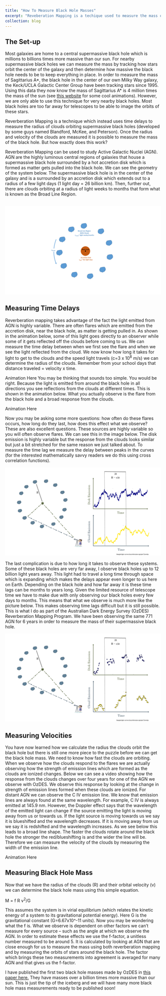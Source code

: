 ```yaml
---
title: "How To Measure Black Hole Masses"
excerpt: "Reveberation Mapping is a techique used to measure the mass of distant black holes.  Read this to learn how!<br/><img src='/images/RMDiagram.png'>"
collection: blog
---
```


## The Set-up
Most galaxies are home to a central supermassive black hole which is millions to billions times more massive than our sun.  For nearby supermassive black holes we can measure the mass by tracking how stars orbit the center of the galaxy and then determine how massive the black hole needs to be to keep everything in place.  In order to measure the mass of Sagittarius A\*, the black hole in the center of our own Milky Way galaxy, the Keck/UCLA Galactic Center Group have been tracking stars since 1995.  Using this data they now know the mass of Sagittarius A\* is 4 million times the mass of the sun (see [this website](http://www.astro.ucla.edu/~ghezgroup/gc/animations.html) for some cool animations).  However, we are only able to use this technique for very nearby black holes.  Most black holes are too far away for telescopes to be able to image the orbits of these stars.

Reverberation Mapping is a technique which instead uses time delays to measure the radius of clouds orbiting supermassive black holes (developed by some guys named Blandford, McKee, and Peterson).  Once the radius and velocity of the clouds are measured it is possible to measure the mass of the black hole.  But how exactly does this work?  

Reverberation Mapping can be used to study Active Galactic Nuclei (AGN).  AGN are the highly luminous central regions of galaxies that house a supermassive black hole surrounded by a hot accretion disk which is formed as matter gets pulled into the black hole.   We can see the geometry of the system below.  The supermassive black hole is in the center of the galaxy and is a surrounded by an accretion disk which extends out to a radius of a few light days (1 light day = 26 billion km).  Then, further out, there are clouds orbiting at a radius of light weeks to months that form what is known as the Broad Line Region.

<br/><img src='/images/AGN_small.png'>

## Measuring Time Delays
Reverberation mapping takes advantage of the fact the light emitted from AGN is highly variable.  There are often flares which are emitted from the accretion disk, near the black hole, as matter is getting pulled in.  As shown in the animation below, some of this light goes directly to an observer while some of it gets reflected off the clouds before coming to us.  We can measure the time delay between when we first see the flare and when we see the light reflected from the cloud.  We now know how long it takes for light to get to the clouds and the speed light travels (c=3 x 10<sup>8</sup> m/s) we can determine the radius of the clouds.  Remember from your school days that distance traveled = velocity x time.  

Animation Here
You may be thinking that sounds too simple.  You would be right.  Because the light is emitted from around the black hole in all directions you see reflections from the clouds at different times.  This is shown in the animation below.  What you actually observe is the flare from the black hole and a broad response from the clouds.

Animation Here

Now you may be asking some more questions:  how often do these flares occurs, how long do they last, how does this effect what we observe?  These are also excellent questions.  These sources are highly variable so you will often observe flares.  We can see this in the image below.  The disk emission is highly variable but the response from the clouds looks similar but just a bit stretched for the same reason we just talked about.   To measure the time lag we measure the delay between peaks in the curves (for the interested mathematically savvy readers we do this using cross correlation functions).   

![](../images/HardRM.png)

The last complication is due to how long it takes to observe these systems.  Some of these black holes are very far away, I observe black holes up to 12 billion light years away.  This light had to travel a long time through space which is expanding which makes the delays appear even longer to us here on Earth.  Depending on the black hole and how far away it is these time lags can be months to years long.  Given the limited resource of telescope time we have to make due with only observing our black holes every few days to months.  This means that what we observe is much more like the picture below.  This makes observing time lags difficult but it is still possible.  This is what I do as part of the Australian Dark Energy Survey (OzDES) Reverberation Mapping Program.  We have been observing the same 771 AGN for 6 years in order to measure the mass of their supermassive black hole.  

![](../images/OurRM.png)

## Measuring Velocities
You have now learned how we calculate the radius the clouds orbit the black hole but there is still one more piece to the puzzle before we can get the black hole mass.   We need to know how fast the clouds are orbiting.   When we observe how the clouds respond to the flares we are actually observing how the strength of emission lines which are formed as the clouds are ionized changes.    Below we can see a video showing how the response from the clouds changes over four years for one of the AGN we observe with OzDES.  We observe this response by looking at the change in strength of emission lines formed when these clouds are ionized.  For distant AGN we can observe the C IV emission line.  We know that emission lines are always found at the same wavelength.  For example, C IV is always emitted at 145.9 nm.  However, the Doppler effect says that the wavelength of the emitted light can change if the source emitting the light is moving away from us or towards us.  If the light source is moving towards us we say it is blueshifted and the wavelength decreases.  If it is moving away from us we say it is redshifted and the wavelength increases.  As we see below this leads to a broad line shape.  The faster the clouds rotate around the black hole the stronger the red/blueshifting is and the wider the line will be.  Therefore we can measure the velocity of the clouds by measuring the width of the emission line.

Animation Here

## Measuring Black Hole Mass
Now that we have the radius of the clouds (R) and their orbital velocity (v) we can determine the black hole mass using this simple equation.

M = f R v<sup>2</sup>/G

This assumes the system is in virial equilibrium (which relates the kinetic energy of a system to its gravitational potential energy). Here G is the gravitational constant (G=6.67x10^-11 units).  Now you may be wondering what the f is.  What we observe is dependent on other factors we can’t measure for every source – such as the angle at which we observe the AGN.  In order to estimate these effects we use the f-factor, a unitless number measured to be around 5.  It is calculated by looking at AGN that are close enough for us to measure the mass using both reverberation mapping and by measuring the orbits of stars around the black hole.  The factor which brings these two measurements into agreement is averaged for many AGN and that gives us the f-factor.   

I have published the first two black hole masses made by OzDES in [this paper here.](https://arxiv.org/abs/1902.04206) They have masses over a billion times more massive than our sun.  This is just the tip of the iceberg and we will have many more black hole mass measurements ready to be published soon!
